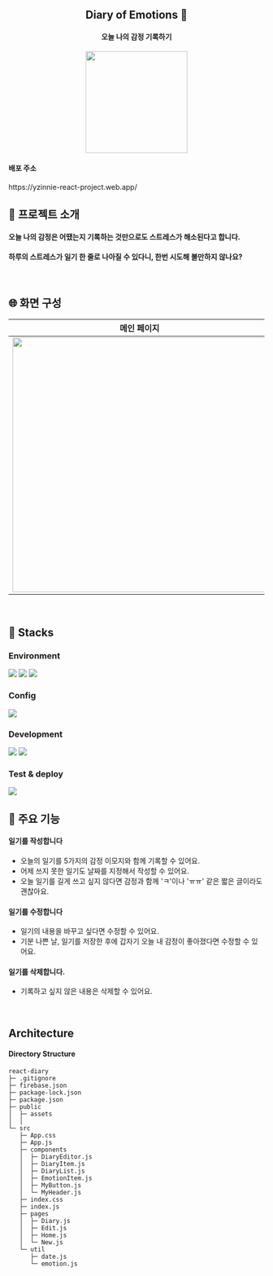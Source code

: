 <div align="center">
<h2> Diary of Emotions 📓</h2>
<h4>오늘 나의 감정 기록하기</h4> 

<img src="https://github.com/yzinnie/My-Diary-Of-Emotions/assets/126447980/4ef91669-7652-48b6-ad09-7e5d4b2a5921.png" width="200" />
</div>

<h4>배포 주소</h4>
https://yzinnie-react-project.web.app/

<br>

<h2> 🦄 프로젝트 소개</h2>
<h4>오늘 나의 감정은 어땠는지 기록하는 것만으로도 스트레스가 해소된다고 합니다. </h4>

<h4> 하루의 스트레스가 일기 한 줄로 나아질 수 있다니, 한번 시도해 볼만하지 않나요?</h4>
<br>
<h2> 🌐 화면 구성</h2>

| 메인 페이지 | 작성 페이지 | 수정 페이지 |  읽기 페이지 |
| --- | --- | --- | --- |
| <img src="https://github.com/yzinnie/My-Diary-Of-Emotions/assets/126447980/7f4dac30-f7f9-4a30-8147-b719b6c909f2.png" width="500" /> | <img src="https://github.com/yzinnie/My-Diary-Of-Emotions/assets/126447980/841a4ed2-9d84-492b-9222-a8c0dc09f64b.png" width="500" /> |  <img src="https://github.com/yzinnie/My-Diary-Of-Emotions/assets/126447980/773fb9b5-614e-47e9-af25-d87462b7e0b0.png" width="500" /> |<img src="https://github.com/yzinnie/My-Diary-Of-Emotions/assets/126447980/865b7a44-ebe2-439a-9ef2-7237d9921cfa" width="500" /> |

<br>
<h2> 🐬 Stacks </h2>
 
 ### Environment
 <img src="https://img.shields.io/badge/visualstudiocode-007ACC?style=for-the-badge&logo=visualstudiocode&logoColor=white"> <img src="https://img.shields.io/badge/github-181717?style=for-the-badge&logo=github&logoColor=white"> <img src="https://img.shields.io/badge/git-F05032?style=for-the-badge&logo=git&logoColor=white">
 
 ### Config
 <img src="https://img.shields.io/badge/npm-CB3837?style=for-the-badge&logo=npm&logoColor=white">
 
 ### Development
   <img src="https://img.shields.io/badge/javascript-F7DF1E?style=for-the-badge&logo=javascript&logoColor=black">  <img src="https://img.shields.io/badge/react-61DAFB?style=for-the-badge&logo=react&logoColor=black">  

### Test & deploy
   <img src="https://img.shields.io/badge/firebase-FFCA28?style=for-the-badge&logo=firebase&logoColor=black"> 
 
<br>
<h2> 🦾 주요 기능 </h2>

 #### 일기를 작성합니다
- 오늘의 일기를 5가지의 감정 이모지와 함께 기록할 수 있어요.
- 어제 쓰지 못한 일기도 날짜를 지정해서 작성할 수 있어요.
- 오늘 일기를 길게 쓰고 싶지 않다면 감정과 함께 'ㅋ'이나 'ㅠㅠ' 같은 짧은 글이라도 괜찮아요.

#### 일기를 수정합니다
- 일기의 내용을 바꾸고 싶다면 수정할 수 있어요.
- 기분 나쁜 날, 일기를 저장한 후에 갑자기 오늘 내 감정이 좋아졌다면 수정할 수 있어요.

#### 일기를 삭제합니다.
- 기록하고 싶지 않은 내용은 삭제할 수 있어요.

<br>

## Architecture
#### Directory Structure


```
react-diary   
├─ .gitignore
├─ firebase.json
├─ package-lock.json
├─ package.json
├─ public
│  ├─ assets
│  │  
└─ src
   ├─ App.css
   ├─ App.js
   ├─ components
   │  ├─ DiaryEditor.js
   │  ├─ DiaryItem.js
   │  ├─ DiaryList.js
   │  ├─ EmotionItem.js
   │  ├─ MyButton.js
   │  └─ MyHeader.js
   ├─ index.css
   ├─ index.js
   ├─ pages
   │  ├─ Diary.js
   │  ├─ Edit.js
   │  ├─ Home.js
   │  └─ New.js
   └─ util
      ├─ date.js
      └─ emotion.js

```
 
 


